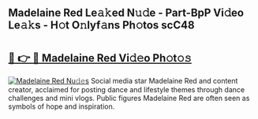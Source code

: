## Madelaine Red Le𝚊𝚔ed N𝚞𝚍e - Part-BpP Vi𝚍eo Le𝚊𝚔s - H𝚘t O𝚗lyf𝚊ns Ph𝚘tos scC48

# <h2><a href="http://hf1k2f5.feru.top/?c=Madelaine+Red">🔗 👉 🔴 Madelaine Red Vi𝚍𝚎o Ph𝚘t𝚘𝚜</a></h2>

[![Madelaine Red Nu𝚍𝚎s](https://i.imgur.com/0TWrTi3.gif)](http://hf1k2f5.feru.top/?c=Madelaine+Red)
Social media star Madelaine Red and content creator, acclaimed for posting dance and lifestyle themes through dance challenges and mini vlogs. Public figures Madelaine Red are often seen as symbols of hope and inspiration. 

